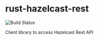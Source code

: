 # rust-hazelcast-rest
![Build Status](https://travis-ci.org/orhanbalci/rust-hazelcast-rest.svg?branch=master)

Client library to access Hazelcast Rest API
